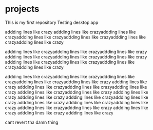 # projects
This is my first repository
Testing desktop app


addding lines like crazy
addding lines like crazyaddding lines like crazyaddding lines like crazyaddding lines like crazyaddding lines like crazyaddding lines like crazy



addding lines like crazyaddding lines like crazyaddding lines like crazy
addding lines like crazyaddding lines like crazyaddding lines like crazy
addding lines like crazyaddding lines like crazyaddding lines like crazyaddding lines like crazy

addding lines like crazyaddding lines like crazyaddding lines like crazyaddding lines like crazyaddding lines like crazy
addding lines like crazy
addding lines like crazyaddding lines like crazyaddding lines like crazy
addding lines like crazyaddding lines like crazy
addding lines like crazy
addding lines like crazy
addding lines like crazyaddding lines like crazy
addding lines like crazy
addding lines like crazyaddding lines like crazy
addding lines like crazyaddding lines like crazy
addding lines like crazy
addding lines like crazy
addding lines like crazy


cant revert tha damn thing